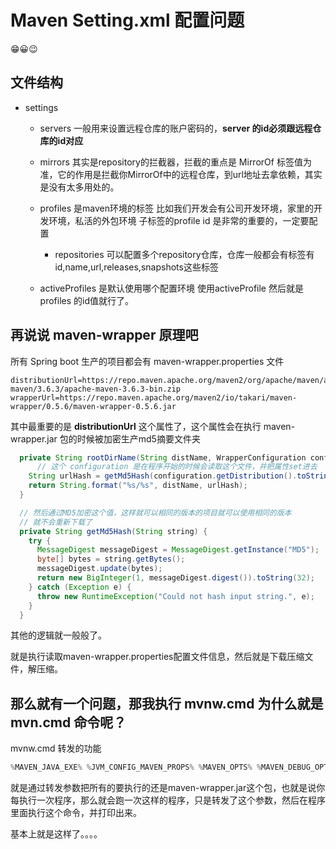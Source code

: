 # Maven Setting.xml 配置问题

😁😀😉


## 文件结构

- settings
    - servers 一般用来设置远程仓库的账户密码的，**server 的id必须跟远程仓库的id对应**

    - mirrors 其实是repository的拦截器，拦截的重点是 MirrorOf 标签值为准，它的作用是拦截你MirrorOf中的远程仓库，到url地址去拿依赖，其实是没有太多用处的。

    - profiles 是maven环境的标签 比如我们开发会有公司开发环境，家里的开发环境，私活的外包环境 子标签的profile id 是非常的重要的，一定要配置

        - repositories 可以配置多个repository仓库，仓库一般都会有标签有 id,name,url,releases,snapshots这些标签
    
    - activeProfiles 是默认使用哪个配置环境 使用activeProfile 然后就是profiles 的id值就行了。


## 再说说 maven-wrapper 原理吧
    
所有 Spring boot 生产的项目都会有 maven-wrapper.properties 文件

```properties
distributionUrl=https://repo.maven.apache.org/maven2/org/apache/maven/apache-maven/3.6.3/apache-maven-3.6.3-bin.zip
wrapperUrl=https://repo.maven.apache.org/maven2/io/takari/maven-wrapper/0.5.6/maven-wrapper-0.5.6.jar
```
 
其中最重要的是 **distributionUrl** 这个属性了，这个属性会在执行 maven-wrapper.jar 包的时候被加密生产md5摘要文件夹

```java
  private String rootDirName(String distName, WrapperConfiguration configuration) {
      // 这个 configuration 是在程序开始的时候会读取这个文件，并把属性set进去
    String urlHash = getMd5Hash(configuration.getDistribution().toString());
    return String.format("%s/%s", distName, urlHash);
  }

  // 然后通过MD5加密这个值，这样就可以相同的版本的项目就可以使用相同的版本
  // 就不会重新下载了
  private String getMd5Hash(String string) {
    try {
      MessageDigest messageDigest = MessageDigest.getInstance("MD5");
      byte[] bytes = string.getBytes();
      messageDigest.update(bytes);
      return new BigInteger(1, messageDigest.digest()).toString(32);
    } catch (Exception e) {
      throw new RuntimeException("Could not hash input string.", e);
    }
  }
```

其他的逻辑就一般般了。

就是执行读取maven-wrapper.properties配置文件信息，然后就是下载压缩文件，解压缩。

## 那么就有一个问题，那我执行 mvnw.cmd 为什么就是mvn.cmd 命令呢？

mvnw.cmd 转发的功能 

```powershell
%MAVEN_JAVA_EXE% %JVM_CONFIG_MAVEN_PROPS% %MAVEN_OPTS% %MAVEN_DEBUG_OPTS% -classpath %WRAPPER_JAR% "-Dmaven.multiModuleProjectDirectory=%MAVEN_PROJECTBASEDIR%" %WRAPPER_LAUNCHER% %MAVEN_CONFIG% %*
```

就是通过转发参数把所有的要执行的还是maven-wrapper.jar这个包，也就是说你每执行一次程序，那么就会跑一次这样的程序，只是转发了这个参数，然后在程序里面执行这个命令，并打印出来。

基本上就是这样了。。。。